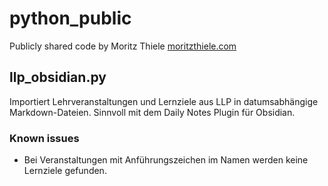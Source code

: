 # python_public
Publicly shared code by Moritz Thiele 
[moritzthiele.com](https://moritzthiele.com)

## llp_obsidian.py
Importiert Lehrveranstaltungen und Lernziele aus LLP in datumsabhängige Markdown-Dateien. Sinnvoll mit dem Daily Notes Plugin für Obsidian.
### Known issues
- Bei Veranstaltungen mit Anführungszeichen im Namen werden keine Lernziele gefunden.
